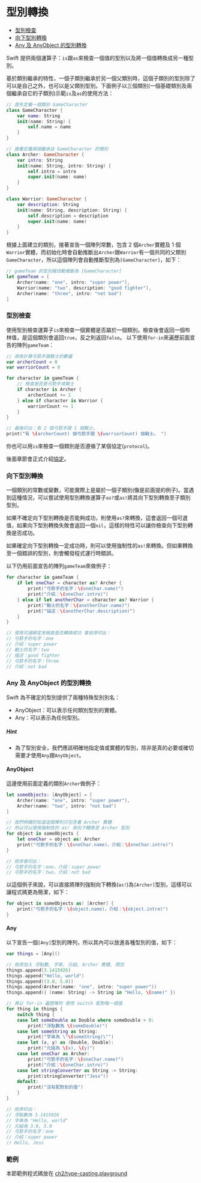 # 型別轉換

- [型別檢查](#check)
- [向下型別轉換](#change)
- [Any 及 AnyObject 的型別轉換](#any_anyobject_change)

Swift 提供兩個運算子：`is`跟`as`來檢查一個值的型別以及將一個值轉換成另一種型別。

基於類別繼承的特性，一個子類別繼承於另一個父類別時，這個子類別的型別除了可以是自己之外，也可以是父類別型別。下面例子以三個類別(一個基礎類別及兩個繼承自它的子類別)示範`is`及`as`的使用方法：

```swift
// 首先定義一個類別 GameCharacter
class GameCharacter {
    var name: String
    init(name: String) {
        self.name = name
    }
}

// 接著定義兩個繼承自 GameCharacter 的類別
class Archer: GameCharacter {
    var intro: String
    init(name: String, intro: String) {
        self.intro = intro
        super.init(name: name)
    }
}

class Warrior: GameCharacter {
    var description: String
    init(name: String, description: String) {
        self.description = description
        super.init(name: name)
    }
}

```

根據上面建立的類別，接著宣告一個陣列常數，包含 2 個`Archer`實體及 1 個`Warrior`實體，而初始化時會自動推斷出`Archer`跟`Warrior`有一個共同的父類別`GameCharacter`，所以這個陣列會自動推斷型別為`[GameCharacter]`，如下：

```swift
// gameTeam 的型別被自動推斷為 [GameCharacter]
let gameTeam = [
    Archer(name: "one", intro: "super power"),
    Warrior(name: "two", description: "good fighter"),
    Archer(name: "three", intro: "not bad")
]

```

<a name="check"></a>
### 型別檢查

使用型別檢查運算子`is`來檢查一個實體是否屬於一個類別。檢查後會返回一個布林值，是這個類別會返回`true`，反之則返回`false`。
以下使用`for-in`來遍歷前面宣告的陣列`gameTeam`：

```swift
// 用來計算弓箭手跟戰士的數量
var archerCount = 0
var warriorCount = 0

for character in gameTeam {
    // 檢查是否是弓箭手或戰士
    if character is Archer {
        archerCount += 1
    } else if character is Warrior {
        warriorCount += 1
    }
}

// 最後印出：有 2 個弓箭手跟 1 個戰士。
print("有 \(archerCount) 個弓箭手跟 \(warriorCount) 個戰士。 ")

```

你也可以用`is`來檢查一個類別是否遵循了某個協定(`protocol`)。

後面章節會正式介紹[協定](../ch2/protocols.md)。

<a name="change"></a>
### 向下型別轉換

一個類別的常數或變數，可能實際上是屬於一個子類別(像是前面提的例子)。當遇到這種情況，可以嘗試使用型別轉換運算子`as?`或`as!`將其向下型別轉換至子類別型別。

如果不確定向下型別轉換是否能夠成功，則使用`as?`來轉換，這會返回一個可選值，如果向下型別轉換失敗會返回一個`nil`，這樣的特性可以讓你檢查向下型別轉換是否成功。

如果確定向下型別轉換一定成功時，則可以使用強制性的`as!`來轉換。但如果轉換至一個錯誤的型別，則會觸發程式運行時錯誤。

以下仍用前面宣告的陣列`gameTeam`來做例子：

```swift
for character in gameTeam {
    if let oneChar = character as? Archer {
        print("弓箭手的名字：\(oneChar.name)")
        print("介紹：\(oneChar.intro)")
    } else if let anotherChar = character as? Warrior {
        print("戰士的名字：\(anotherChar.name)")
        print("描述：\(anotherChar.description)")
    }
}

// 使用可選綁定來檢查是否轉換成功 會依序印出：
// 弓箭手的名字：one
// 介紹：super power
// 戰士的名字：two
// 描述：good fighter
// 弓箭手的名字：three
// 介紹：not bad

```

<a name="any_anyobject_change"></a>
### Any 及 AnyObject 的型別轉換

Swift 為不確定的型別提供了兩種特殊型別別名：

- AnyObject：可以表示任何類別型別的實體。
- Any：可以表示為任何型別。

##### Hint

- 為了型別安全，我們應該明確地指定值或實體的型別，除非是真的必要或確切需要才使用`Any`跟`AnyObject`。

#### AnyObject

這邊使用前面定義的類別`Archer`做例子：

```swift
let someObjects: [AnyObject] = [
    Archer(name: "one", intro: "super power"),
    Archer(name: "two", intro: "not bad")
]

// 我們明確的知道這個陣列只包含著 Archer 實體
// 所以可以使用強制性的 as! 來向下轉換至 Archer 型別
for object in someObjects {
    let oneChar = object as! Archer
    print("弓箭手的名字：\(oneChar.name)，介紹：\(oneChar.intro)")
}

// 依序會印出：
// 弓箭手的名字：one，介紹：super power
// 弓箭手的名字：two，介紹：not bad

```

以這個例子來說，可以直接將陣列強制向下轉換(`as!`)為`[Archer]`型別，這樣可以讓程式碼更為簡潔，如下：

```swift
for object in someObjects as! [Archer] {
    print("弓箭手的名字：\(object.name)，介紹：\(object.intro)")
}

```

#### Any

以下宣告一個`[Any]`型別的陣列，所以其內可以放進各種型別的值，如下：

```swift
var things = [Any]()

// 依序加入 浮點數, 字串, 元組, Archer 實體, 閉包
things.append(3.1415926)
things.append("Hello, world")
things.append((3.0, 5.0))
things.append(Archer(name: "one", intro: "super power"))
things.append({ (name: String) -> String in "Hello, \(name)" })

// 再以 for-in 遍歷陣列 使用 switch 配對每一個值
for thing in things {
    switch thing {
    case let someDouble as Double where someDouble > 0:
        print("浮點數為 \(someDouble)")
    case let someString as String:
        print("字串為 \"\(someString)\"")
    case let (x, y) as (Double, Double):
        print("元組為 \(x), \(y)")
    case let oneChar as Archer:
        print("弓箭手的名字：\(oneChar.name)")
        print("介紹：\(oneChar.intro)")
    case let stringConverter as String -> String:
        print(stringConverter("Jess"))
    default:
        print("沒有配對到的值")
    }
}

// 依序印出：
// 浮點數為 3.1415926
// 字串為 "Hello, world"
// 元組為 3.0, 5.0
// 弓箭手的名字：one
// 介紹：super power
// Hello, Jess

```


### 範例

本節範例程式碼放在 [ch2/type-casting.playground](https://github.com/itisjoe/swiftgo_files/tree/master/ch2/type-casting.playground)

